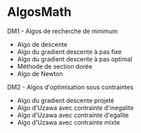 # AlgosMath
DM1 - Algos de recherche de minimum
* Algo de descente
* Algo du gradient descente à pas fixe
* Algo du gradient descente à pas optimal
* Méthode de section dorée
* Algo de Newton

DM2 - Algos d'optimisation sous contraintes
* Algo du gradient descente projeté
* Algo d'Uzawa avec contrainte d'inegalite
* Algo d'Uzawa avec contrainte d'egalite
* Algo d'Uzawa avec contrainte mixte